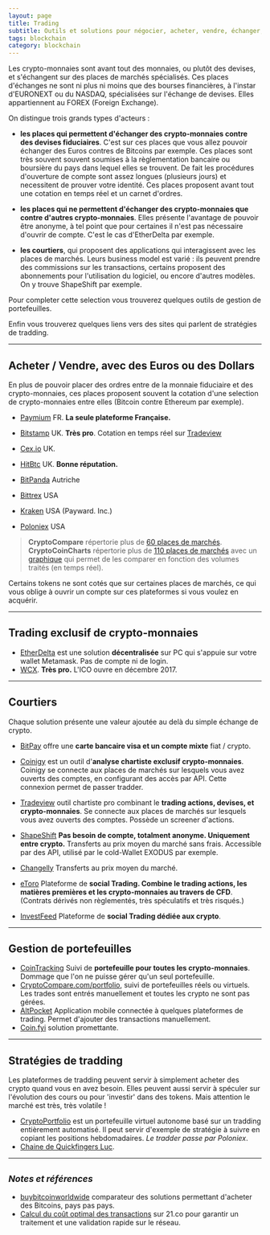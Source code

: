 ```yaml
---
layout: page
title: Trading
subtitle: Outils et solutions pour négocier, acheter, vendre, échanger, des Bitcoins et des crypto-monnaies.
tags: blockchain
category: blockchain
---
```


Les crypto-monnaies sont avant tout des monnaies, ou plutôt des devises, et s'échangent sur des places de marchés spécialisés. Ces places d'échanges ne sont ni plus ni moins que des bourses financières, à l'instar d'EURONEXT ou du NASDAQ, spécialisées sur l'échange de devises. Elles appartiennent au FOREX (Foreign Exchange).

On distingue trois grands types d'acteurs :
- **les places qui permettent d'échanger des crypto-monnaies contre des devises fiduciaires**. C'est sur ces places que vous allez pouvoir échanger des Euros contres de Bitcoins par exemple. Ces places sont très souvent souvent soumises à la règlementation bancaire ou boursière du pays dans lequel elles se trouvent. De fait les procédures d'ouverture de compte sont assez longues (plusieurs jours) et necessitent de prouver votre identité. Ces places proposent avant tout une cotation en temps réel et un carnet d'ordres.  

- **les places qui ne permettent d'échanger des crypto-monnaies que contre d'autres crypto-monnaies**. Elles présente l'avantage de pouvoir être anonyme, à tel point que pour certaines il n'est pas nécessaire d'ouvrir de compte. C'est le cas d'EtherDelta par exemple.  

- **les courtiers**, qui proposent des applications qui interagissent avec les places de marchés. Leurs business model est varié : ils peuvent prendre des commissions sur les transactions, certains proposent des abonnements pour l'utilisation du logiciel, ou encore d'autres modèles. On y trouve ShapeShift par exemple.

Pour completer cette selection vous trouverez quelques outils de gestion de portefeuilles.

Enfin vous trouverez quelques liens vers des sites qui parlent de stratégies de tradding.

---

## Acheter / Vendre, avec des Euros ou des Dollars

En plus de pouvoir placer des ordres entre de la monnaie fiduciaire et des crypto-monnaies, ces places proposent souvent la cotation d'une selection de crypto-monnaies entre elles (Bitcoin contre Ethereum par exemple).

- [Paymium](https://www.paymium.com/) FR. **La seule plateforme Française.**

- [Bitstamp](https://www.bitstamp.net/) UK. **Très pro**. Cotation en temps réel sur [Tradeview](https://www.bitstamp.net/market/tradeview/)
- [Cex.io](https://cex.io/) UK.
- [HitBtc](https://hitbtc.com) UK. **Bonne réputation.**

- [BitPanda](https://www.bitpanda.com/) Autriche

- [Bittrex](https://bittrex.com/account/login) USA
- [Kraken](https://www.kraken.com/en-us/login) USA (Payward. Inc.)
- [Poloniex](https://poloniex.com/) USA

> **CryptoCompare** répertorie plus de [60 places de marchés](https://www.cryptocompare.com/exchanges/#/overview).  
> **CryptoCoinCharts** répertorie plus de [110 places de marchés](https://cryptocoincharts.info/markets/info) avec un [graphique](https://cryptocoincharts.info/exchanges/graphicalComparison) qui permet de les comparer en fonction des volumes traités (en temps réel).

Certains tokens ne sont cotés que sur certaines places de marchés, ce qui vous oblige à ouvrir un compte sur ces plateformes si vous voulez en acquérir.

---

## Trading exclusif de crypto-monnaies

- [EtherDelta](https://etherdelta.com/#BTC-ETH) est une solution **décentralisée** sur PC qui s'appuie sur votre wallet Metamask. Pas de compte ni de login.
- [WCX](https://ico.wcex.co/?lang=fr). **Très pro.** L'ICO ouvre en décembre 2017.

---

## Courtiers

Chaque solution présente une valeur ajoutée au delà du simple échange de crypto.

- [BitPay](https://bitpay.com) offre une **carte bancaire visa et un compte mixte** fiat / crypto. 

- [Coinigy](https://www.coinigy.com/?r=91852cd7) est un outil d'**analyse chartiste exclusif crypto-monnaies**. Coinigy se connecte aux places de marchés sur lesquels vous avez ouverts des comptes, en configurant des accès par API. Cette connexion permet de passer tradder.

- [Tradeview](https://www.tradingview.com/) outil chartiste pro combinant le **trading actions, devises, et crypto-monnaies**. Se connecte aux places de marchés sur lesquels vous avez ouverts des comptes. Possède un screener d'actions.

- [ShapeShift](https://shapeshift.io/#/coins) **Pas besoin de compte, totalment anonyme. Uniquement entre crypto.** Transferts au prix moyen du marché sans frais. Accessible par des API, utilisé par le cold-Wallet EXODUS par exemple.

- [Changelly](https://changelly.com/) Transferts au prix moyen du marché.

- [eToro](https://www.etoro.com) Plateforme de **social Trading. Combine le trading actions, les matières premières et les crypto-monnaies au travers de CFD**. (Contrats dérivés non règlementés, très spéculatifs et très risqués.)

- [InvestFeed](https://www.investfeed.com/) Plateforme de **social Trading dédiée aux crypto**.

---

## Gestion de portefeuilles

- [CoinTracking](https://cointracking.info/) Suivi de **portefeuille pour toutes les crypto-monnaies**. Dommage que l'on ne puisse gérer qu'un seul portefeuille.
- [CryptoCompare.com/portfolio](https://www.cryptocompare.com/portfolio/), suivi de portefeuilles réels ou virtuels. Les trades sont entrés manuellement et toutes les crypto ne sont pas gérées.
- [AltPocket](https://altpocket.io/) Application mobile connectée à quelques plateformes de trading. Permet d'ajouter des transactions manuellement.
- [Coin.fyi](https://coin.fyi/) solution promettante.

---

## Stratégies de tradding

Les plateformes de tradding peuvent servir à simplement acheter des crypto quand vous en avez besoin. Elles peuvent aussi servir à spéculer sur l'évolution des cours ou pour 'investir' dans des tokens. Mais attention le marché est très, très volatile !

- [CryptoPortfolio](https://cryptoportfolio.io/) est un portefeuille virtuel autonome basé sur un tradding entièrement automatisé. Il peut servir d'exemple de stratégie à suivre en copiant les positions hebdomadaires. _Le tradder passe par Poloniex_.
- [Chaine de Quickfingers Luc](https://www.youtube.com/channel/UCbcxHiowf0TSNKn3xVpGTiQ).

---

## <small>_Notes et références_</small>

- [buybitcoinworldwide](https://www.buybitcoinworldwide.com/) comparateur des solutions permettant d'acheter des Bitcoins, pays pas pays.
- [Calcul du coût optimal des transactions](https://bitcoinfees.21.co/#fees) sur 21.co pour garantir un traitement et une validation rapide sur le réseau.
